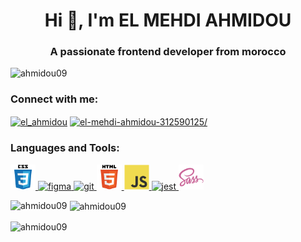 <h1 align="center">Hi 👋, I'm EL MEHDI AHMIDOU</h1>
<h3 align="center">A passionate frontend developer from morocco</h3>

<p align="left"> <img src="https://komarev.com/ghpvc/?username=ahmidou09&label=Profile%20views&color=0e75b6&style=flat" alt="ahmidou09" /> </p>

<h3 align="left">Connect with me:</h3>
<p align="left">
<a href="https://twitter.com/el_ahmidou" target="blank"><img align="center" src="https://raw.githubusercontent.com/rahuldkjain/github-profile-readme-generator/master/src/images/icons/Social/twitter.svg" alt="el_ahmidou" height="30" width="40" /></a>
<a href="https://linkedin.com/in/el-mehdi-ahmidou-312590125/" target="blank"><img align="center" src="https://raw.githubusercontent.com/rahuldkjain/github-profile-readme-generator/master/src/images/icons/Social/linked-in-alt.svg" alt="el-mehdi-ahmidou-312590125/" height="30" width="40" /></a>
</p>

<h3 align="left">Languages and Tools:</h3>
<p align="left"> <a href="https://www.w3schools.com/css/" target="_blank" rel="noreferrer"> <img src="https://raw.githubusercontent.com/devicons/devicon/master/icons/css3/css3-original-wordmark.svg" alt="css3" width="40" height="40"/> </a> <a href="https://www.figma.com/" target="_blank" rel="noreferrer"> <img src="https://www.vectorlogo.zone/logos/figma/figma-icon.svg" alt="figma" width="40" height="40"/> </a> <a href="https://git-scm.com/" target="_blank" rel="noreferrer"> <img src="https://www.vectorlogo.zone/logos/git-scm/git-scm-icon.svg" alt="git" width="40" height="40"/> </a> <a href="https://www.w3.org/html/" target="_blank" rel="noreferrer"> <img src="https://raw.githubusercontent.com/devicons/devicon/master/icons/html5/html5-original-wordmark.svg" alt="html5" width="40" height="40"/> </a> <a href="https://developer.mozilla.org/en-US/docs/Web/JavaScript" target="_blank" rel="noreferrer"> <img src="https://raw.githubusercontent.com/devicons/devicon/master/icons/javascript/javascript-original.svg" alt="javascript" width="40" height="40"/> </a> <a href="https://jestjs.io" target="_blank" rel="noreferrer"> <img src="https://www.vectorlogo.zone/logos/jestjsio/jestjsio-icon.svg" alt="jest" width="40" height="40"/> </a> <a href="https://sass-lang.com" target="_blank" rel="noreferrer"> <img src="https://raw.githubusercontent.com/devicons/devicon/master/icons/sass/sass-original.svg" alt="sass" width="40" height="40"/> </a> </p>

<p><img align="left" src="https://github-readme-stats.vercel.app/api/top-langs?username=ahmidou09&show_icons=true&locale=en&layout=compact" alt="ahmidou09" /></p>

<p>&nbsp;<img align="center" src="https://github-readme-stats.vercel.app/api?username=ahmidou09&show_icons=true&locale=en" alt="ahmidou09" /></p>

<p><img align="center" src="https://github-readme-streak-stats.herokuapp.com/?user=ahmidou09&" alt="ahmidou09" /></p>
